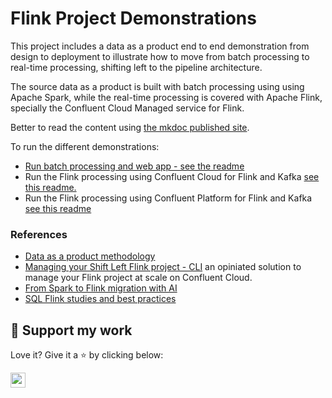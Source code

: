 # Flink Project Demonstrations

This project includes a data as a product end to end demonstration from design to deployment to illustrate how to move from batch processing to real-time processing, shifting left to the pipeline architecture.

The source data as a product is built with batch processing using using Apache Spark, while the real-time processing is covered with Apache Flink, specially the Confluent Cloud Managed service for Flink.

Better to read the content using [the mkdoc published site](https://jbcodeforce.github.io/flink_project_demos/).

To run the different demonstrations:

* [Run batch processing and web app - see the readme](./c360_spark_processing/README.md)
* Run the Flink processing using Confluent Cloud for Flink and Kafka [see this readme.](./c360_flink_processing/README.md)
* Run the Flink processing using Confluent Platform for Flink and Kafka [see this readme]()

### References

* [Data as a product methodology](https://jbcodeforce.github.io/flink-studies/methodology/data_as_a_product/)
* [Managing your Shift Left Flink project - CLI](https://jbcodeforce.github.io/shift_left_utils) an opiniated solution to manage your Flink project at scale on Confluent Cloud.
* [From Spark to Flink migration with AI](https://jbcodeforce.github.io/shift_left_utils/coding/llm_based_translation/)
* [SQL Flink studies and best practices](https://jbcodeforce.github.io/flink-studies/coding/flink-sql/)

## 🙏 Support my work

Love it? Give it a ⭐️ by clicking below:

<a href="https://github.com/jbcodeforce/flink_project_demos/stargazers"><img src="https://img.shields.io/github/stars/jbcodeforce/flink_project_demos?style=social" style="margin-left:0;box-shadow:none;border-radius:0;height:24px"></a>